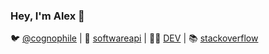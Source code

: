 ### Hey, I'm Alex 👋



🐦 [@cognophile](https://twitter.com/cognophile) | 📝 [softwareapi](https://softwareapi.wordpress.com) | 👨‍💻 [DEV](https://dev.to/cognophile) | 📚 [stackoverflow](https://stackoverflow.com/users/5012644/cognophile)
